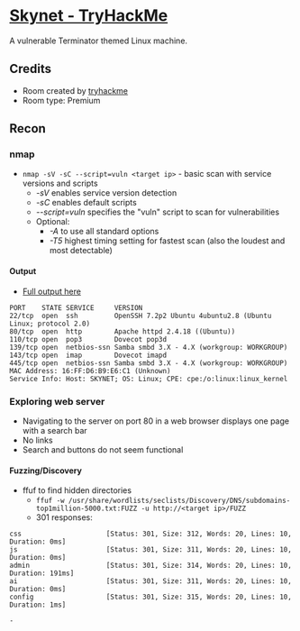 # [Skynet - TryHackMe](https://tryhackme.com/room/skynet)

A vulnerable Terminator themed Linux machine.

## Credits

- Room created by [tryhackme](https://tryhackme.com/p/tryhackme)
- Room type: Premium

## Recon

### nmap

- `nmap -sV -sC --script=vuln <target ip>` - basic scan with service versions and scripts
    - *-sV* enables service version detection
    - *-sC* enables default scripts
    - *--script=vuln* specifies the "vuln" script to scan for vulnerabilities
    - Optional:
        - *-A* to use all standard options
        - *-T5* highest timing setting for fastest scan (also the loudest and most detectable)

#### Output

- [Full output here](/THM/skynet/nmapOut)

```
PORT    STATE SERVICE     VERSION
22/tcp  open  ssh         OpenSSH 7.2p2 Ubuntu 4ubuntu2.8 (Ubuntu Linux; protocol 2.0)
80/tcp  open  http        Apache httpd 2.4.18 ((Ubuntu))
110/tcp open  pop3        Dovecot pop3d
139/tcp open  netbios-ssn Samba smbd 3.X - 4.X (workgroup: WORKGROUP)
143/tcp open  imap        Dovecot imapd
445/tcp open  netbios-ssn Samba smbd 3.X - 4.X (workgroup: WORKGROUP)
MAC Address: 16:FF:D6:B9:E6:C1 (Unknown)
Service Info: Host: SKYNET; OS: Linux; CPE: cpe:/o:linux:linux_kernel
```

### Exploring web server

- Navigating to the server on port 80 in a web browser displays one page with a search bar
- No links
- Search and buttons do not seem functional

#### Fuzzing/Discovery

- ffuf to find hidden directories
    - `ffuf -w /usr/share/wordlists/seclists/Discovery/DNS/subdomains-top1million-5000.txt:FUZZ -u http://<target ip>/FUZZ`
    - 301 responses: 

```
css                     [Status: 301, Size: 312, Words: 20, Lines: 10, Duration: 0ms]
js                      [Status: 301, Size: 311, Words: 20, Lines: 10, Duration: 0ms]
admin                   [Status: 301, Size: 314, Words: 20, Lines: 10, Duration: 191ms]
ai                      [Status: 301, Size: 311, Words: 20, Lines: 10, Duration: 0ms]
config                  [Status: 301, Size: 315, Words: 20, Lines: 10, Duration: 1ms]
```
    - 